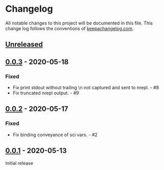 # Changelog
All notable changes to this project will be documented in this file. This change log follows the conventions of [keepachangelog.com](http://keepachangelog.com/).

## [Unreleased]

## [0.0.3] - 2020-05-18

### Fixed
- Fix print stdout without trailing \n not captured and sent to nrepl. - #8
- Fix truncated nrepl output. - #9

## [0.0.2] - 2020-05-17

### Fixed
- Fix binding conveyance of sci vars. - #2

## [0.0.1] - 2020-05-13
Initial release

[Unreleased]: https://github.com/babashka/babashka.nrepl/compare/v0.0.3...HEAD
[0.0.3]: https://github.com/babashka/babashka.nrepl/compare/v0.0.2...v0.0.3
[0.0.2]: https://github.com/babashka/babashka.nrepl/compare/v0.0.1...v0.0.2
[0.0.1]: https://github.com/babashka/babashka.nrepl/tree/v0.0.1
